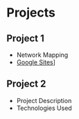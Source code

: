 # Projects

## Project 1
- Network Mapping
- [ Google Sites](https://sites.google.com/view/angely-suarez-dejesus/projects/introduction-attw-sigdoc)]

## Project 2
- Project Description
- Technologies Used
